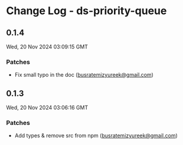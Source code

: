 # Change Log - ds-priority-queue

<!-- This log was last generated on Wed, 20 Nov 2024 03:09:15 GMT and should not be manually modified. -->

<!-- Start content -->

## 0.1.4

Wed, 20 Nov 2024 03:09:15 GMT

### Patches

- Fix small typo in the doc (busratemizyureek@gmail.com)

## 0.1.3

Wed, 20 Nov 2024 03:06:16 GMT

### Patches

- Add types & remove src from npm (busratemizyureek@gmail.com)
